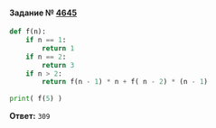 #### Задание № [4645](https://inf-ege.sdamgia.ru/problem?id=4645)

```python
def f(n):
    if n == 1:
        return 1
    if n == 2:
        return 3
    if n > 2:
        return f(n - 1) * n + f( n - 2) * (n - 1)
        
print( f(5) )
```
**Ответ:** ``309``
